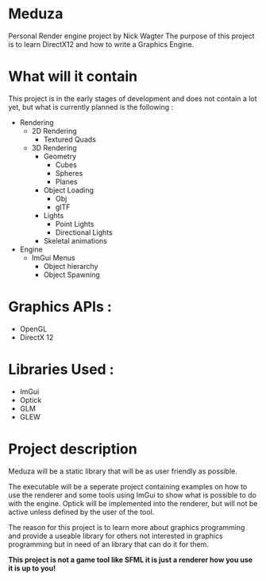 # Meduza
Personal Render engine project by Nick Wagter
The purpose of this project is to learn DirectX12 and how to write a Graphics Engine.

# What will it contain
This project is in the early stages of development and does not contain a lot yet,
but what is currently planned is the following :

- Rendering
  - 2D Rendering
    - Textured Quads
  - 3D Rendering
    - Geometry
      - Cubes
      - Spheres
      - Planes
    - Object Loading
      - Obj
      - glTF
    - Lights
      - Point Lights
      - Directional Lights
    - Skeletal animations
- Engine
  - ImGui Menus
    - Object hierarchy
    - Object Spawning

# Graphics APIs :
- OpenGL
- DirectX 12

# Libraries Used :
- ImGui
- Optick
- GLM
- GLEW

# Project description
Meduza will be a static library that will be as user friendly as possible.

The executable will be a seperate project containing examples on how to use the renderer and some tools using ImGui to show what is possible to do with the engine.
Optick will be implemented into the renderer, but will not be active unless defined by the user of the tool.

The reason for this project is to learn more about graphics programming and provide a useable library for others not interested in graphics programming but in need of an library that can do it for them.

<b> This project is not a game tool like SFML it is just a renderer how you use it is up to you!<b>
